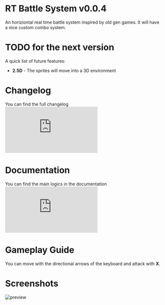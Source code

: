 # RT Battle System v0.0.4

An horiziontal real time battle system inspired by old gen games.
It will have a nice custom combo system.

# TODO for the next version

A quick list of future features:
- **2.5D** - The sprites will move into a 3D environment

# Changelog

You can find the full changelog ![here](https://github.com/SalvM/RT-Battle-System/blob/main/changelog.md)

# Documentation

You can find the main logics in the documentation ![here](https://github.com/SalvM/RT-Battle-System/blob/main/documentation.md)
# Gameplay Guide

You can move with the directional arrows of the keyboard and attack with **X**.

# Screenshots

![preview](https://i.imgur.com/8pI1R9O.png)
